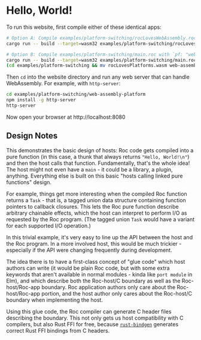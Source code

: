 # Hello, World!

To run this website, first compile either of these identical apps:

```bash
# Option A: Compile examples/platform-switching/rocLovesWebAssembly.roc
cargo run -- build --target=wasm32 examples/platform-switching/rocLovesWebAssembly.roc

# Option B: Compile examples/platform-switching/main.roc with `pf: "web-assembly-platform/main.roc"` and move the result
cargo run -- build --target=wasm32 examples/platform-switching/main.roc
(cd examples/platform-switching && mv rocLovesPlatforms.wasm web-assembly-platform/rocLovesWebAssembly.wasm)
```

Then `cd` into the website directory
and run any web server that can handle WebAssembly.
For example, with `http-server`:

```bash
cd examples/platform-switching/web-assembly-platform
npm install -g http-server
http-server
```

Now open your browser at http://localhost:8080

## Design Notes

This demonstrates the basic design of hosts: Roc code gets compiled into a pure
function (in this case, a thunk that always returns `"Hello, World!\n"`) and
then the host calls that function. Fundamentally, that's the whole idea! The host
might not even have a `main` - it could be a library, a plugin, anything.
Everything else is built on this basic "hosts calling linked pure functions" design.

For example, things get more interesting when the compiled Roc function returns
a `Task` - that is, a tagged union data structure containing function pointers
to callback closures. This lets the Roc pure function describe arbitrary
chainable effects, which the host can interpret to perform I/O as requested by
the Roc program. (The tagged union `Task` would have a variant for each supported
I/O operation.)

In this trivial example, it's very easy to line up the API between the host and
the Roc program. In a more involved host, this would be much trickier - especially
if the API were changing frequently during development.

The idea there is to have a first-class concept of "glue code" which host authors
can write (it would be plain Roc code, but with some extra keywords that aren't
available in normal modules - kinda like `port module` in Elm), and which
describe both the Roc-host/C boundary as well as the Roc-host/Roc-app boundary.
Roc application authors only care about the Roc-host/Roc-app portion, and the
host author only cares about the Roc-host/C boundary when implementing the host.

Using this glue code, the Roc compiler can generate C header files describing the
boundary. This not only gets us host compatibility with C compilers, but also
Rust FFI for free, because [`rust-bindgen`](https://github.com/rust-lang/rust-bindgen)
generates correct Rust FFI bindings from C headers.
